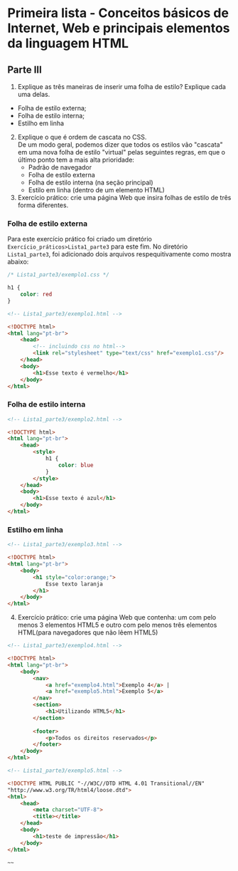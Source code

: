 # Primeira lista - Conceitos básicos de Internet, Web e principais elementos da linguagem HTML

## Parte III

1. Explique as três maneiras de inserir uma folha de estilo? Explique cada uma delas.
+ Folha de estilo externa;
+ Folha de estilo interna;
+ Estilho em linha
2. Explique o que é ordem de cascata no CSS. <br />
De um modo geral, podemos dizer que todos os
estilos vão "cascata" em uma nova folha de
estilo "virtual" pelas seguintes regras, em que o último ponto tem a mais alta prioridade:
   + Padrão de navegador 
   + Folha de estilo externa
   + Folha de estilo interna (na seção principal)
   + Estilo em linha (dentro de um elemento HTML)
1. Exercício prático: crie uma página Web que insira folhas de estilo de três forma diferentes.

### Folha de estilo externa
Para este exercício prático foi criado um diretório `Exercício_práticos>Lista1_parte3` para este fim. 
No diretório `Lista1_parte3`, foi adicionado dois arquivos respequitivamente como mostra abaixo:

~~~css
/* Lista1_parte3/exemplo1.css */

h1 {
    color: red
}
~~~

~~~html
<!-- Lista1_parte3/exemplo1.html -->

<!DOCTYPE html>
<html lang="pt-br">
    <head>
        <!-- incluindo css no html-->
        <link rel="stylesheet" type="text/css" href="exemplo1.css"/>
    </head>
    <body>
        <h1>Esse texto é vermelho</h1>
    </body>
</html>
~~~

### Folha de estilo interna
~~~html
<!-- Lista1_parte3/exemplo2.html -->

<!DOCTYPE html>
<html lang="pt-br">
    <head>
        <style>
            h1 {
                color: blue
            }
        </style>
    </head>
    <body>
        <h1>Esse texto é azul</h1>
    </body>
</html>
~~~

### Estilho em linha 
~~~html
<!-- Lista1_parte3/exemplo3.html -->

<!DOCTYPE html>
<html lang="pt-br">
    <body>
        <h1 style="color:orange;">
            Esse texto laranja
        </h1>
    </body>
</html>
~~~
4. Exercício prático: crie uma página Web que contenha: um com pelo menos 3 elementos HTML5 e outro com pelo menos três elementos HTML(para navegadores que não lêem HTML5)

~~~html
<!-- Lista1_parte3/exemplo4.html -->

<!DOCTYPE html>
<html lang="pt-br">
    <body>
        <nav>
            <a href="exemplo4.html">Exemplo 4</a> | 
            <a href="exemplo5.html">Exemplo 5</a> 
        </nav>
        <section>
            <h1>Utilizando HTML5</h1>
        </section>
        
        <footer>
            <p>Todos os direitos reservados</p>
        </footer>
    </body>
</html>
~~~

~~~html
<!-- Lista1_parte3/exemplo5.html -->

<!DOCTYPE HTML PUBLIC "-//W3C//DTD HTML 4.01 Transitional//EN"
"http://www.w3.org/TR/html4/loose.dtd">
<html>
    <head>
        <meta charset="UTF-8">
        <title></title>
    </head>
    <body>
        <h1>teste de impressão</h1>
    </body>
</html>

~~